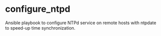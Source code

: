 # configure_ntpd
Ansible playbook to configure NTPd service on remote hosts with ntpdate to speed-up time synchronization. 
